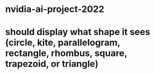 # nvidia-ai-project-2022
# should display what shape it sees (circle, kite, parallelogram, rectangle, rhombus, square, trapezoid, or triangle)
